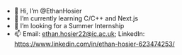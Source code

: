 - 👋 Hi, I’m @EthanHosier
- 🌱 I’m currently learning C/C++ and Next.js
- 💞️ I’m looking for a Summer Internship
- 📫 Email: ethan.hosier22@ic.ac.uk; LinkedIn: https://www.linkedin.com/in/ethan-hosier-623474253/

<!---
EthanHosier/EthanHosier is a ✨ special ✨ repository because its `README.md` (this file) appears on your GitHub profile.
You can click the Preview link to take a look at your changes.
--->
